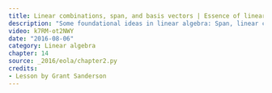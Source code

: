 ```yaml
---
title: Linear combinations, span, and basis vectors | Essence of linear algebra, chapter 2
description: "Some foundational ideas in linear algebra: Span, linear combinations, and linear dependence."
video: k7RM-ot2NWY
date: "2016-08-06"
category: Linear algebra
chapter: 14
source: _2016/eola/chapter2.py
credits:
- Lesson by Grant Sanderson
---
```

